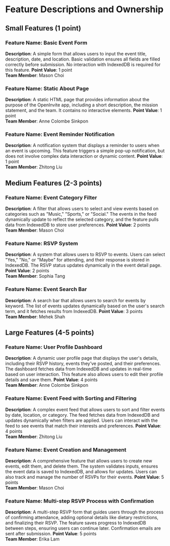 # Feature Descriptions and Ownership

## Small Features (1 point)

### Feature Name: Basic Event Form
**Description**: A simple form that allows users to input the event title, description, date, and location. Basic validation ensures all fields are filled correctly before submission. No interaction with IndexedDB is required for this feature.
**Point Value**: 1 point  
**Team Member**: Mason Choi

### Feature Name: Static About Page
**Description**: A static HTML page that provides information about the purpose of the OpenInvite app, including a short description, the mission statement, and the team. It contains no interactive elements.
**Point Value**: 1 point  
**Team Member**: Anne Colombe Sinkpon

### Feature Name: Event Reminder Notification
**Description**: A notification system that displays a reminder to users when an event is upcoming. This feature triggers a simple pop-up notification, but does not involve complex data interaction or dynamic content.
**Point Value**: 1 point  
**Team Member**: Zhitong Liu

## Medium Features (2-3 points)

### Feature Name: Event Category Filter
**Description**: A filter that allows users to select and view events based on categories such as "Music," "Sports," or "Social." The events in the feed dynamically update to reflect the selected category, and the feature pulls data from IndexedDB to store user preferences.
**Point Value**: 2 points  
**Team Member**: Mason Choi

### Feature Name: RSVP System
**Description**: A system that allows users to RSVP to events. Users can select "Yes," "No," or "Maybe" for attending, and their response is stored in IndexedDB. The RSVP status updates dynamically in the event detail page.
**Point Value**: 2 points  
**Team Member**: Sophia Tang

### Feature Name: Event Search Bar
**Description**: A search bar that allows users to search for events by keyword. The list of events updates dynamically based on the user's search term, and it fetches results from IndexedDB.
**Point Value**: 3 points  
**Team Member**: Mehek Shah

## Large Features (4-5 points)

### Feature Name: User Profile Dashboard
**Description**: A dynamic user profile page that displays the user's details, including their RSVP history, events they’ve posted, and their preferences. The dashboard fetches data from IndexedDB and updates in real-time based on user interaction. This feature also allows users to edit their profile details and save them.
**Point Value**: 4 points  
**Team Member**: Anne Colombe Sinkpon

### Feature Name: Event Feed with Sorting and Filtering
**Description**: A complex event feed that allows users to sort and filter events by date, location, or category. The feed fetches data from IndexedDB and updates dynamically when filters are applied. Users can interact with the feed to see events that match their interests and preferences.
**Point Value**: 4 points  
**Team Member**: Zhitong Liu

### Feature Name: Event Creation and Management
**Description**: A comprehensive feature that allows users to create new events, edit them, and delete them. The system validates inputs, ensures the event data is saved to IndexedDB, and allows for updates. Users can also track and manage the number of RSVPs for their events.
**Point Value**: 5 points  
**Team Member**: Mason Choi

### Feature Name: Multi-step RSVP Process with Confirmation
**Description**: A multi-step RSVP form that guides users through the process of confirming attendance, adding optional details like dietary restrictions, and finalizing their RSVP. The feature saves progress to IndexedDB between steps, ensuring users can continue later. Confirmation emails are sent after submission.
**Point Value**: 5 points  
**Team Member**: Erika Lam

